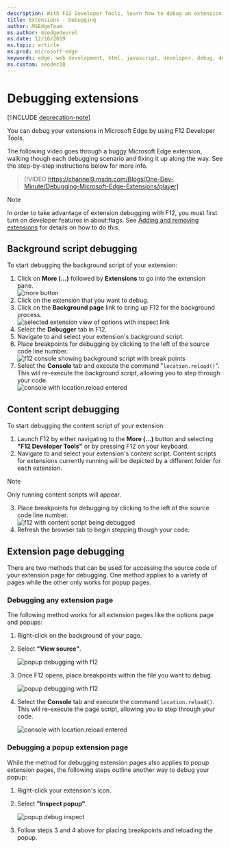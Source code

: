 ```yaml
---
description: With F12 Developer Tools, learn how to debug an extension's background script, content scripts, and extension pages.
title: Extensions - Debugging
author: MSEdgeTeam
ms.author: msedgedevrel
ms.date: 12/16/2019
ms.topic: article
ms.prod: microsoft-edge
keywords: edge, web development, html, javascript, developer, debug, debugging
ms.custom: seodec18
---
```


# Debugging extensions  

[!INCLUDE [deprecation-note](../includes/deprecation-note.md)]  

You can debug your extensions in Microsoft Edge by using F12 Developer Tools.

The following video goes through a buggy Microsoft Edge extension, walking though each debugging scenario and fixing it up along the way. See the step-by-step instructions below for more info.

> [!VIDEO https://channel9.msdn.com/Blogs/One-Dev-Minute/Debugging-Microsoft-Edge-Extensions/player]


> [!NOTE]
> In order to take advantage of extension debugging with F12, you must first turn on developer features in about:flags. See [Adding and removing extensions](./adding-and-removing-extensions.md) for details on how to do this.


## Background script debugging
To start debugging the background script of your extension:

1. Click on **More (...)** followed by **Extensions** to go into the extension pane.  
 ![more button](./../media/morebutton.png)
2. Click on the extension that you want to debug.
3. Click on the **Background page** link to bring up F12 for the background process.  
 ![selected extension view of options with inspect link](./../media/debug-inspect.png)
4. Select the **Debugger** tab in F12.
5. Navigate to and select your extension's background script.
6. Place breakpoints for debugging by clicking to the left of the source code line number.  
 ![f12 console showing background script with break points](./../media/debug-f12-background.png)
7. Select the **Console** tab and execute the command "`location.reload()`". This will re-execute the background script, allowing you to step through your code.  
 ![console with location.reload entered](./../media/debug-f12-background-console.png)


## Content script debugging
To start debugging the content script of your extension:

1. Launch F12 by either navigating to the **More (...)** button and selecting **"F12 Developer Tools"** or by pressing F12 on your keyboard.
2. Navigate to and select your extension's content script. Content scripts for extensions currently running will be depicted by a different folder for each extension.

> [!NOTE]
> Only running content scripts will appear.

3. Place breakpoints for debugging by clicking to the left of the source code line number.  
 ![f12 with content script being debugged](./../media/debug-content-f12.png)
4. Refresh the browser tab to begin stepping though your code.




## Extension page debugging

There are two methods that can be used for accessing the source code of your extension page for debugging. One method applies to a variety of pages while the other only works for popup pages.

### Debugging any extension page
The following method works for all extension pages like the options page and popups:


1. Right-click on the background of your page.
2. Select **"View source"**.

   ![popup debugging with f12](./../media/debug-popup-select.png)

3. Once F12 opens, place breakpoints within the file you want to debug.

   ![popup debugging with f12](./../media/debug-popup-f12.png)
4. Select the **Console** tab and execute the command `location.reload()`. This will re-execute the page script, allowing you to step through your code.  

   ![console with location.reload entered](./../media/debug-f12-background-console.png)

### Debugging a popup extension page
While the method for debugging extension pages also applies to popup extension pages, the following steps outline another way to debug your popup:

1. Right-click your extension's icon.
2. Select **"Inspect popup"**.

   ![popup debug inspect](./../media/debug-popup-inspect.png)
3. Follow steps 3 and 4 above for placing breakpoints and reloading the popup.
